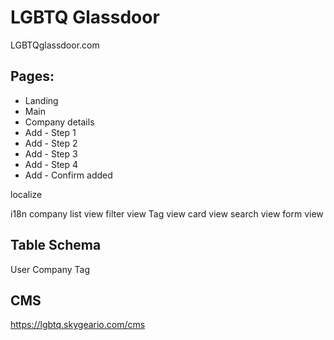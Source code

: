 # LGBTQ Glassdoor

LGBTQglassdoor.com


## Pages:
* Landing
* Main
* Company details
* Add - Step 1
* Add - Step 2
* Add - Step 3
* Add - Step 4
* Add - Confirm added


localize

i18n
company list view
filter view
Tag view
card view
search view
form view


## Table Schema
User
Company
Tag

## CMS

https://lgbtq.skygeario.com/cms
